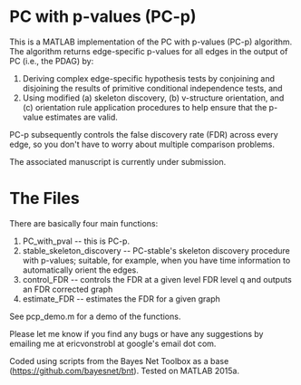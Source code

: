 # PC with p-values (PC-p)

This is a MATLAB implementation of the PC with p-values (PC-p) algorithm. The algorithm returns edge-specific p-values for all edges in the output of PC (i.e., the PDAG) by:

1. Deriving complex edge-specific hypothesis tests by conjoining and disjoining the results of primitive conditional independence tests, and
2. Using modified (a) skeleton discovery, (b) v-structure orientation, and (c) orientation rule application procedures to help ensure that the p-value estimates are valid.

PC-p subsequently controls the false discovery rate (FDR) across every edge, so you don't have to worry about multiple comparison problems.

The associated manuscript is currently under submission.

# The Files
There are basically four main functions: 

1. PC_with_pval -- this is PC-p.
2. stable_skeleton_discovery -- PC-stable's skeleton discovery procedure with p-values; suitable, for example, when you have time information to automatically orient the edges.
3. control_FDR -- controls the FDR at a given level FDR level q and outputs an FDR corrected graph
4. estimate_FDR -- estimates the FDR for a given graph

See pcp_demo.m for a demo of the functions.

Please let me know if you find any bugs or have any suggestions by emailing me at ericvonstrobl at google's email dot com.

Coded using scripts from the Bayes Net Toolbox as a base (https://github.com/bayesnet/bnt). Tested on MATLAB 2015a.
